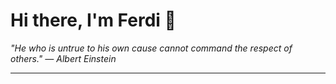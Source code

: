 <h1>Hi there, I'm Ferdi 👋</h1>

<p><em>
  "He who is untrue to his own cause cannot command the respect of others." — Albert Einstein
</em></p>

---
